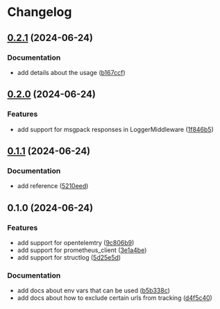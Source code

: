 # Changelog

## [0.2.1](https://github.com/portmind/telemify/compare/v0.2.0...v0.2.1) (2024-06-24)


### Documentation

* add details about the usage ([b167ccf](https://github.com/portmind/telemify/commit/b167ccf00082c4c20e9d1aa5792ace1188bc8258))

## [0.2.0](https://github.com/portmind/telemify/compare/v0.1.1...v0.2.0) (2024-06-24)


### Features

* add support for msgpack responses in LoggerMiddleware ([1f846b5](https://github.com/portmind/telemify/commit/1f846b5a00f9a06ea74099c6ead73904d8e20fbb))

## [0.1.1](https://github.com/portmind/telemify/compare/v0.1.0...v0.1.1) (2024-06-24)


### Documentation

* add reference ([5210eed](https://github.com/portmind/telemify/commit/5210eedf58d4fad568533a3ebd9d41ce96b48dea))

## 0.1.0 (2024-06-24)


### Features

* add support for opentelemtry ([9c806b9](https://github.com/portmind/telemify/commit/9c806b99b4ec262cf7954dc2c236ce70a703538e))
* add support for prometheus_client ([3e1a4be](https://github.com/portmind/telemify/commit/3e1a4bedd7302d0fc1290caa0b54f3f0b8cfa548))
* add support for structlog ([5d25e5d](https://github.com/portmind/telemify/commit/5d25e5dfe4c8f026540b04f824f7867f5aadff9d))


### Documentation

* add docs about env vars that can be used ([b5b338c](https://github.com/portmind/telemify/commit/b5b338cfef528a5137b5d7af2c3b4031ec11a9fe))
* add docs about how to exclude certain urls from tracking ([d4f5c40](https://github.com/portmind/telemify/commit/d4f5c40d1b2181192eb310df2768bc202f2d49aa))
